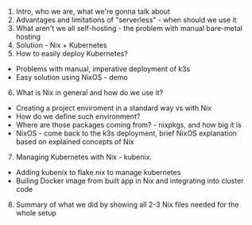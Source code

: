 1. Intro, who we are, what we're gonna talk about
2. Advantages and limitations of "serverless" - when should we use it
3. What aren't we all self-hosting - the problem with manual bare-metal hosting
4. Solution - Nix + Kubernetes
5. How to easily deploy Kubernetes?
  - Problems with manual, imperative deployment of k3s
  - Easy solution using NixOS - demo
6. What is Nix in general and how do we use it?
  - Creating a project enviroment in a standard way vs with Nix
  - How do we define such environment?
  - Where are those packages coming from? - nixpkgs, and how big it is
  - NixOS - come back to the k3s deployment, brief NixOS explanation based on explained concepts of Nix
7. Managing Kubernetes with Nix - kubenix.
  - Adding kubenix to flake.nix to manage kubernetes
  - Builing Docker image from built app in Nix and integrating into cluster code
8. Summary of what we did by showing all 2-3 Nix files needed for the whole setup
